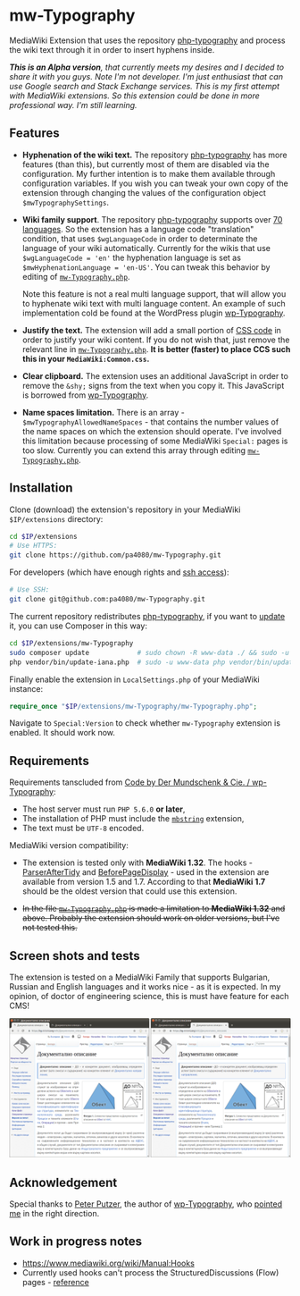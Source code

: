 # mw-Typography

MediaWiki Extension that uses the repository [php-typography](https://github.com/mundschenk-at/php-typography) and process the wiki text through it in order to insert hyphens inside.

***This is an Alpha version**, that currently meets my desires and I decided to share it with you guys. Note I'm not developer. I'm just enthusiast that can use Google search and Stack Exchange services. This is my first attempt with MediaWiki extensions. So this extension could be done in more professional way. I'm still learning.*

## Features

* **Hyphenation of the wiki text.** The repository [php-typography](https://github.com/mundschenk-at/php-typography) has more features (than this), but currently most of them are disabled via the configuration. My further intention is to make them available through configuration variables. If you wish you can tweak your own copy of the extension through changing the values of the configuration object `$mwTypographySettings`.

* **Wiki family support**. The repository [php-typography](https://github.com/mundschenk-at/php-typography) supports over [70 languages](vendor/mundschenk-at/php-typography/src/lang). So the extension has a language code "translation" condition, that uses `$wgLanguageCode` in order to determinate the language of your wiki automatically. Currently for the wikis that use `$wgLanguageCode = 'en'` the hyphenation language is set as `$mwHyphenationLanguage = 'en-US'`. You can tweak this behavior by editing of [`mw-Typography.php`](mw-Typography.php).

  Note this feature is not a real multi language support, that will allow you to hyphenate wiki text with  multi language content. An example of such implementation cold be found at the WordPress plugin [wp-Typography](https://wordpress.org/plugins/wp-typography/).

* **Justify the text.** The extension will add a small portion of [CSS code](css/mw-Typography.css) in order to justify your wiki content. If you do not wish that, just remove the relevant line in [`mw-Typography.php`](mw-Typography.php). **It is better (faster) to place CCS such this in your `MediaWiki:Common.css`.**

* **Clear clipboard.** The extension uses an additional JavaScript in order to remove the `&shy;` signs from the text when you copy it. This JavaScript is borrowed from [wp-Typography](https://wordpress.org/plugins/wp-typography/).

* **Name spaces limitation.** There is an array - `$mwTypographyAllowedNameSpaces` - that contains the number values of the name spaces on which the extension should operate. I've involved this limitation because processing of some MediaWiki `Special:` pages is too slow. Currently you can extend this array through editing [`mw-Typography.php`](mw-Typography.php).

## Installation

Clone (download) the extension's repository in your MediaWiki `$IP/extensions` directory:

````bash
cd $IP/extensions
# Use HTTPS:
git clone https://github.com/pa4080/mw-Typography.git
````

For developers (which have enough rights and [ssh access](https://askubuntu.com/a/1097078/566421)):

````bash
# Use SSH:
git clone git@github.com:pa4080/mw-Typography.git
````

The current repository redistributes [php-typography](https://github.com/mundschenk-at/php-typography), if you want to [update](https://github.com/mundschenk-at/php-typography#installation) it, you can use Composer in this way:

````bash
cd $IP/extensions/mw-Typography
sudo composer update            # sudo chown -R www-data ./ && sudo -u www-data composer update
php vendor/bin/update-iana.php  # sudo -u www-data php vendor/bin/update-iana.php
````

Finally enable the extension in `LocalSettings.php` of your MediaWiki instance:

````php
require_once "$IP/extensions/mw-Typography/mw-Typography.php";
````

Navigate to `Special:Version` to check whether `mw-Typography` extension is enabled. It should work now.

## Requirements

Requirements tanscluded from [Code by Der Mundschenk & Cie. / wp-Typography](https://code.mundschenk.at/wp-typography/):

* The host server must run `PHP 5.6.0` **or later**,
* The installation of PHP must include the [`mbstring`](https://www.php.net/manual/en/mbstring.installation.php) extension,
* The text must be `UTF‐8` encoded.

MediaWiki version compatibility:

* The extension is tested only with **MediaWiki 1.32**. The hooks - [ParserAfterTidy](https://www.mediawiki.org/wiki/Manual:Hooks/ParserAfterTidy) and [BeforePageDisplay](BeforePageDisplay) - used in the extension are available from version 1.5 and 1.7. According to that **MediaWiki 1.7** should be the oldest version that could use this extension.

* ~~In the file [`mw-Typography.php`](mw-Typography.php) is made a limitation to **MediaWiki 1.32** and above. Probably the extension should work on older versions, but I've not tested this.~~

## Screen shots and tests

The extension is tested on a MediaWiki Family that supports Bulgarian, Russian and English languages and it works nice - as it is expected. In my opinion, of doctor of engineering science, this is must have feature for each CMS!

![Example 1.](.images/comparison_between_articles_with_and_without_hyphenation.png)

## Acknowledgement

Special thanks to [Peter Putzer](https://code.mundschenk.at/), the author of [wp-Typography](https://wordpress.org/plugins/wp-typography/), who [pointed me](https://wordpress.org/support/topic/excellent-great-and-essential-plugin/) in the right direction.

## Work in progress notes

* https://www.mediawiki.org/wiki/Manual:Hooks
* Currently used hooks can't process the StructuredDiscussions (Flow) pages - [reference](https://www.mediawiki.org/wiki/Topic:V2lkq91o5myfo6r0)
